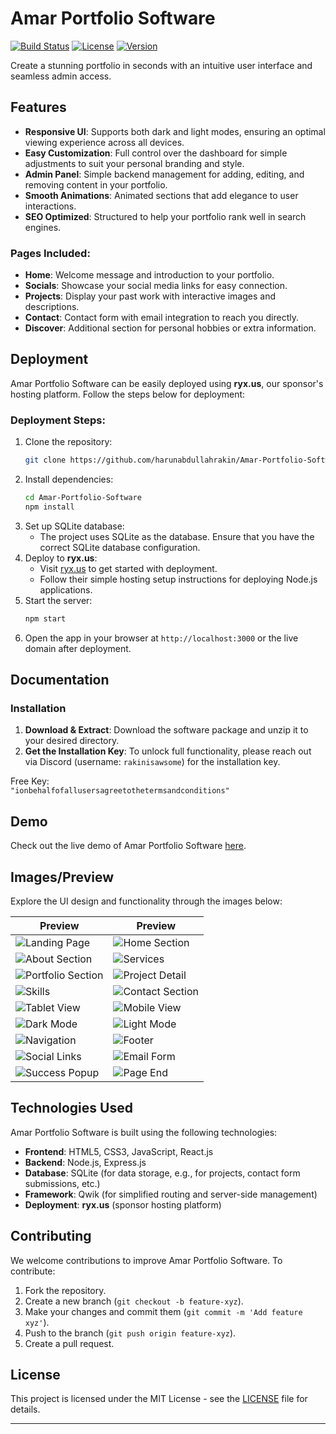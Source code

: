 # Amar Portfolio Software

[![Build Status](https://img.shields.io/badge/build-passing-brightgreen)](https://github.com/harunabdullahrakin/Amar-Portfolio-Software/actions)
[![License](https://img.shields.io/badge/license-MIT-blue)](https://opensource.org/licenses/MIT)
[![Version](https://img.shields.io/badge/version-1.0.0-blue)](https://github.com/harunabdullahrakin/Amar-Portfolio-Software/releases)

Create a stunning portfolio in seconds with an intuitive user interface and seamless admin access.

## **Features**

- **Responsive UI**: Supports both dark and light modes, ensuring an optimal viewing experience across all devices.
- **Easy Customization**: Full control over the dashboard for simple adjustments to suit your personal branding and style.
- **Admin Panel**: Simple backend management for adding, editing, and removing content in your portfolio.
- **Smooth Animations**: Animated sections that add elegance to user interactions.
- **SEO Optimized**: Structured to help your portfolio rank well in search engines.

### **Pages Included**:
- **Home**: Welcome message and introduction to your portfolio.
- **Socials**: Showcase your social media links for easy connection.
- **Projects**: Display your past work with interactive images and descriptions.
- **Contact**: Contact form with email integration to reach you directly.
- **Discover**: Additional section for personal hobbies or extra information.

## **Deployment**

Amar Portfolio Software can be easily deployed using **ryx.us**, our sponsor's hosting platform. Follow the steps below for deployment:

### **Deployment Steps**:
1. Clone the repository:
    ```bash
    git clone https://github.com/harunabdullahrakin/Amar-Portfolio-Software.git
    ```
2. Install dependencies:
    ```bash
    cd Amar-Portfolio-Software
    npm install
    ```
3. Set up SQLite database:
    - The project uses SQLite as the database. Ensure that you have the correct SQLite database configuration.
4. Deploy to **ryx.us**:
    - Visit [ryx.us](https://ryx.us) to get started with deployment.
    - Follow their simple hosting setup instructions for deploying Node.js applications.
5. Start the server:
    ```bash
    npm start
    ```
6. Open the app in your browser at `http://localhost:3000` or the live domain after deployment.

## **Documentation**

### **Installation**

1. **Download & Extract**: Download the software package and unzip it to your desired directory.
2. **Get the Installation Key**: To unlock full functionality, please reach out via Discord (username: `rakinisawsome`) for the installation key.

Free Key:  
`"ionbehalfofallusersagreetothetermsandconditions"`

## **Demo**

Check out the live demo of Amar Portfolio Software [here](https://amar-portfolio-software.onrender.com/setup).

## **Images/Preview**

Explore the UI design and functionality through the images below:

| Preview | Preview |
|---------|---------|
| ![Landing Page](./previews/Screenshot_20250416_141013_Chrome.png) | ![Home Section](./previews/Screenshot_20250416_141020_Chrome.png) |
| ![About Section](./previews/Screenshot_20250416_141024_Chrome.png) | ![Services](./previews/Screenshot_20250416_141030_Chrome.png) |
| ![Portfolio Section](./previews/Screenshot_20250416_141035_Chrome.png) | ![Project Detail](./previews/Screenshot_20250416_141039_Chrome.png) |
| ![Skills](./previews/Screenshot_20250416_141045_Chrome.png) | ![Contact Section](./previews/Screenshot_20250416_141059_Chrome.png) |
| ![Tablet View](./previews/Screenshot_20250416_141111_Chrome.png) | ![Mobile View](./previews/Screenshot_20250416_141123_Chrome.png) |
| ![Dark Mode](./previews/Screenshot_20250416_141133_Chrome.png) | ![Light Mode](./previews/Screenshot_20250416_141144_Chrome.png) |
| ![Navigation](./previews/Screenshot_20250416_141155_Chrome.png) | ![Footer](./previews/Screenshot_20250416_141206_Chrome.png) |
| ![Social Links](./previews/Screenshot_20250416_141217_Chrome.png) | ![Email Form](./previews/Screenshot_20250416_141228_Chrome.png) |
| ![Success Popup](./previews/Screenshot_20250416_141239_Chrome.png) | ![Page End](./previews/Screenshot_20250416_141249_Chrome.png) |

## **Technologies Used**

Amar Portfolio Software is built using the following technologies:
- **Frontend**: HTML5, CSS3, JavaScript, React.js
- **Backend**: Node.js, Express.js
- **Database**: SQLite (for data storage, e.g., for projects, contact form submissions, etc.)
- **Framework**: Qwik (for simplified routing and server-side management)
- **Deployment**: **ryx.us** (sponsor hosting platform)

## **Contributing**

We welcome contributions to improve Amar Portfolio Software. To contribute:
1. Fork the repository.
2. Create a new branch (`git checkout -b feature-xyz`).
3. Make your changes and commit them (`git commit -m 'Add feature xyz'`).
4. Push to the branch (`git push origin feature-xyz`).
5. Create a pull request.

## **License**

This project is licensed under the MIT License - see the [LICENSE](LICENSE) file for details.

---
